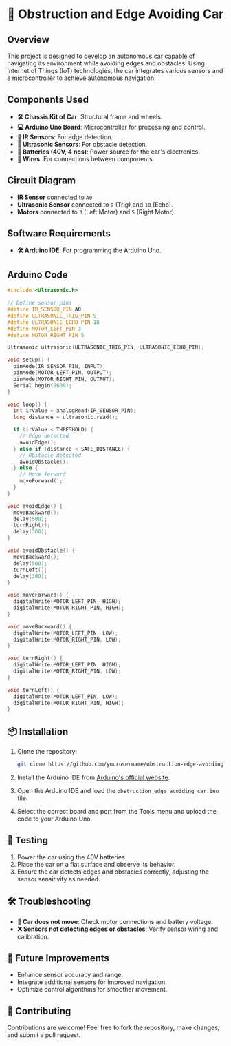 # 🚗 Obstruction and Edge Avoiding Car

## Overview

This project is designed to develop an autonomous car capable of navigating its environment while avoiding edges and obstacles. Using Internet of Things (IoT) technologies, the car integrates various sensors and a microcontroller to achieve autonomous navigation.

## Components Used

- **🛠️ Chassis Kit of Car**: Structural frame and wheels.
- **💻 Arduino Uno Board**: Microcontroller for processing and control.
- **📡 IR Sensors**: For edge detection.
- **📏 Ultrasonic Sensors**: For obstacle detection.
- **🔋 Batteries (40V, 4 nos)**: Power source for the car's electronics.
- **🔌 Wires**: For connections between components.

## Circuit Diagram

- **IR Sensor** connected to `A0`.
- **Ultrasonic Sensor** connected to `9` (Trig) and `10` (Echo).
- **Motors** connected to `3` (Left Motor) and `5` (Right Motor).

## Software Requirements

- **🛠️ Arduino IDE**: For programming the Arduino Uno.

## Arduino Code

```cpp
#include <Ultrasonic.h>

// Define sensor pins
#define IR_SENSOR_PIN A0
#define ULTRASONIC_TRIG_PIN 9
#define ULTRASONIC_ECHO_PIN 10
#define MOTOR_LEFT_PIN 3
#define MOTOR_RIGHT_PIN 5

Ultrasonic ultrasonic(ULTRASONIC_TRIG_PIN, ULTRASONIC_ECHO_PIN);

void setup() {
  pinMode(IR_SENSOR_PIN, INPUT);
  pinMode(MOTOR_LEFT_PIN, OUTPUT);
  pinMode(MOTOR_RIGHT_PIN, OUTPUT);
  Serial.begin(9600);
}

void loop() {
  int irValue = analogRead(IR_SENSOR_PIN);
  long distance = ultrasonic.read();

  if (irValue < THRESHOLD) {
    // Edge detected
    avoidEdge();
  } else if (distance < SAFE_DISTANCE) {
    // Obstacle detected
    avoidObstacle();
  } else {
    // Move forward
    moveForward();
  }
}

void avoidEdge() {
  moveBackward();
  delay(500);
  turnRight();
  delay(300);
}

void avoidObstacle() {
  moveBackward();
  delay(500);
  turnLeft();
  delay(300);
}

void moveForward() {
  digitalWrite(MOTOR_LEFT_PIN, HIGH);
  digitalWrite(MOTOR_RIGHT_PIN, HIGH);
}

void moveBackward() {
  digitalWrite(MOTOR_LEFT_PIN, LOW);
  digitalWrite(MOTOR_RIGHT_PIN, LOW);
}

void turnRight() {
  digitalWrite(MOTOR_LEFT_PIN, HIGH);
  digitalWrite(MOTOR_RIGHT_PIN, LOW);
}

void turnLeft() {
  digitalWrite(MOTOR_LEFT_PIN, LOW);
  digitalWrite(MOTOR_RIGHT_PIN, HIGH);
}
```

## 📦 Installation

1. Clone the repository:

   ```bash
   git clone https://github.com/yourusername/obstruction-edge-avoiding-car.git
   ```

2. Install the Arduino IDE from [Arduino's official website](https://www.arduino.cc/en/software).

3. Open the Arduino IDE and load the `obstruction_edge_avoiding_car.ino` file.

4. Select the correct board and port from the Tools menu and upload the code to your Arduino Uno.

## 🔧 Testing

1. Power the car using the 40V batteries.
2. Place the car on a flat surface and observe its behavior.
3. Ensure the car detects edges and obstacles correctly, adjusting the sensor sensitivity as needed.

## 🛠️ Troubleshooting

- **🚗 Car does not move**: Check motor connections and battery voltage.
- **❌ Sensors not detecting edges or obstacles**: Verify sensor wiring and calibration.

## 🌟 Future Improvements

- Enhance sensor accuracy and range.
- Integrate additional sensors for improved navigation.
- Optimize control algorithms for smoother movement.

## 🤝 Contributing

Contributions are welcome! Feel free to fork the repository, make changes, and submit a pull request.


